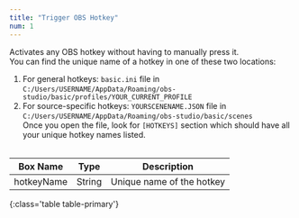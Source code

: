 ```yaml
---
title: "Trigger OBS Hotkey"
num: 1
---
```

Activates any OBS hotkey without having to manually press it.\
You can find the unique name of a hotkey in one of these two locations: 
1. For general hotkeys: `basic.ini` file in `C:/Users/USERNAME/AppData/Roaming/obs-studio/basic/profiles/YOUR_CURRENT_PROFILE` 
2. For source-specific hotkeys: `YOURSCENENAME.JSON` file in `C:/Users/USERNAME/AppData/Roaming/obs-studio/basic/scenes`   
Once you open the file, look for `[HOTKEYS]` section which should have all your unique hotkey names listed.
<br/><br/>

| Box Name | Type | Description | 
|-------|--------|--------
|hotkeyName|String|	Unique name of the hotkey
{:class='table table-primary'}










